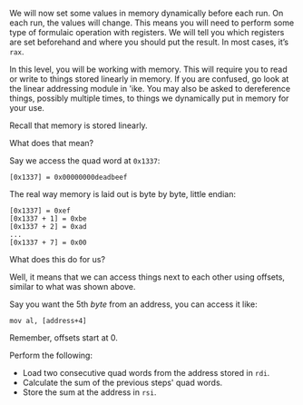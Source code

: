 We will now set some values in memory dynamically before each run. On each run, the values will change. This means you will need to perform some type of formulaic operation with registers. We will tell you which registers are set beforehand and where you should put the result. In most cases, it’s `rax`.

In this level, you will be working with memory. This will require you to read or write to things stored linearly in memory. If you are confused, go look at the linear addressing module in 'ike. You may also be asked to dereference things, possibly multiple times, to things we dynamically put in memory for your use.

Recall that memory is stored linearly.

What does that mean?

Say we access the quad word at `0x1337`:
```
[0x1337] = 0x00000000deadbeef
```

The real way memory is laid out is byte by byte, little endian:
```
[0x1337] = 0xef
[0x1337 + 1] = 0xbe
[0x1337 + 2] = 0xad
...
[0x1337 + 7] = 0x00
```

What does this do for us?

Well, it means that we can access things next to each other using offsets, similar to what was shown above.

Say you want the 5th *byte* from an address, you can access it like:
```
mov al, [address+4]
```

Remember, offsets start at 0.

Perform the following:
- Load two consecutive quad words from the address stored in `rdi`.
- Calculate the sum of the previous steps' quad words.
- Store the sum at the address in `rsi`.

